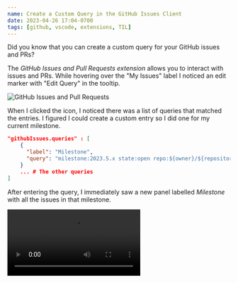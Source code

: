 ```yaml
---
name: Create a Custom Query in the GitHub Issues Client
date: 2023-04-26 17:04-0700
tags: [github, vscode, extensions, TIL]
---
```


Did you know that you can create a custom query for your GitHub issues and PRs?

The _GitHub Issues and Pull Requests extension_ allows you to interact with issues and PRs. While hovering over the "My Issues" label I noticed an edit marker with "Edit Query" in the tooltip. 

![GitHub Issues and Pull Requests](https://kjaymiller.azureedge.net/media/GitHub%20Issues%20and%20Pull%20Requests.png)

When I clicked the icon, I noticed there was a list of queries that matched the entries. I figured I could create a custom entry so I did one for my current milestone.

```json
"githubIssues.queries" : [
    {
      "label": "Milestone",
      "query": "milestone:2023.5.x state:open repo:${owner}/${repository} sort:created-desc"
    }
    ... # The other queries
]
```

After entering the query, I immediately saw a new panel labelled _Milestone_ with all the issues in that milestone.

<video style="max-width: 100%;" src="https://kjaymiller.azureedge.net/media/Enable%20Github%20Issues%20and%20Pull%20Requests.mp4" controls>Enabling Github Issues and Pull Requests</video>

